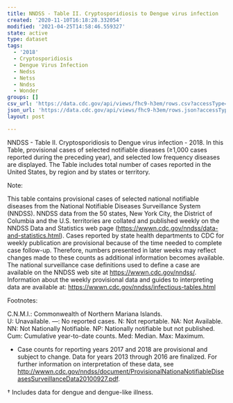 ```yaml
---
title: NNDSS - Table II. Cryptosporidiosis to Dengue virus infection
created: '2020-11-10T16:18:28.332054'
modified: '2021-04-25T14:58:46.559327'
state: active
type: dataset
tags:
  - '2018'
  - Cryptosporidiosis
  - Dengue Virus Infection
  - Nedss
  - Netss
  - Nndss
  - Wonder
groups: []
csv_url: 'https://data.cdc.gov/api/views/fhc9-h3em/rows.csv?accessType=DOWNLOAD'
json_url: 'https://data.cdc.gov/api/views/fhc9-h3em/rows.json?accessType=DOWNLOAD'
layout: post

---
```

NNDSS - Table II. Cryptosporidiosis to Dengue virus infection - 2018. In this Table, provisional cases of selected notifiable diseases (≥1,000 cases reported during the preceding year), and selected low frequency diseases are displayed. The Table includes total number of cases reported in the United States, by region and by states or territory.

Note:

This table contains provisional cases of selected national notifiable diseases from the National Notifiable Diseases Surveillance System (NNDSS). NNDSS data from the 50 states, New York City, the District of Columbia and the U.S. territories are collated and published weekly on the NNDSS Data and Statistics web page (https://wwwn.cdc.gov/nndss/data-and-statistics.html). Cases reported by state health departments to CDC for weekly publication are provisional because of the time needed to complete case follow-up.  Therefore, numbers presented in later weeks may reflect changes made to these counts as additional information becomes available. The national surveillance case definitions used to define a case are available on the NNDSS web site at https://wwwn.cdc.gov/nndss/. Information about the weekly provisional data and guides to interpreting data are available at: https://wwwn.cdc.gov/nndss/infectious-tables.html 

Footnotes:

C.N.M.I.: Commonwealth of Northern Mariana Islands. 	
U: Unavailable. —: No reported cases. N: Not reportable. NA:  Not Available.  NN: Not Nationally Notifiable. NP: Nationally notifiable but not published. Cum: Cumulative year-to-date counts. Med: Median. Max: Maximum. 

* Case counts for reporting years 2017 and 2018 are provisional and subject to change. Data for years 2013 through 2016 are finalized. For further information on interpretation of these data, see http://wwwn.cdc.gov/nndss/document/ProvisionalNationaNotifiableDiseasesSurveillanceData20100927.pdf.  

† Includes data for dengue and dengue-like illness.
